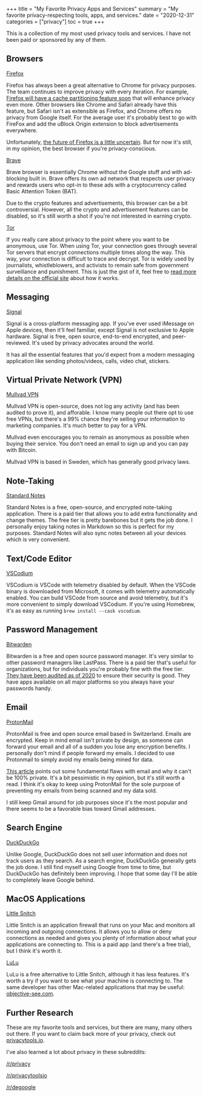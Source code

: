 +++
title = "My Favorite Privacy Apps and Services"
summary = "My favorite privacy-respecting tools, apps, and services."
date = "2020-12-31"
categories = ["privacy"]
toc = true
+++

This is a collection of my most used privacy tools and services. I have not been paid or sponsored by any of them.

## Browsers

[Firefox](https://www.mozilla.org/en-US/firefox/new/)

Firefox has always been a great alternative to Chrome for privacy purposes. The team continues to improve privacy with every iteration. For example, [Firefox will have a cache partitioning feature soon](https://arstechnica.com/gadgets/2020/12/firefox-v85-will-improve-its-cache-partitioning-for-stronger-privacy/) that will enhance privacy even more. Other browsers like Chrome and Safari already have this feature, but Safari isn't as extensible as Firefox, and Chrome offers no privacy from Google itself. For the average user it's probably best to go with FireFox and add the uBlock Origin extension to block advertisements everywhere.

Unfortunately, [the future of Firefox is a little uncertain](https://arstechnica.com/information-technology/2020/08/firefox-maker-mozilla-lays-off-250-workers-says-covid-19-lowered-revenue/). But for now it's still, in my opinion, the best browser if you're privacy-conscious.

[Brave](https://brave.com/)

Brave browser is essentially Chrome without the Google stuff and with ad-blocking built in. Brave offers its own ad network that respects user privacy and rewards users who opt-in to these ads with a cryptocurrency called Basic Attention Token (BAT). 

Due to the crypto features and advertisements, this browser can be a bit controversial. However, all the crypto and advertisement features can be disabled, so it's still worth a shot if you're not interested in earning crypto.

[Tor](https://www.torproject.org/)

If you really care about privacy to the point where you want to be anonymous, use Tor. When using Tor, your connection goes through several Tor servers that encrypt connections multiple times along the way. This way, your connection is difficult to trace and decrypt. Tor is widely used by journalists, whistleblowers, and activists to remain safe from government surveillance and punishment. This is just the gist of it, feel free to [read more details on the official site](https://2019.www.torproject.org/about/overview.html.en) about how it works.

## Messaging

[Signal](https://signal.org/)

Signal is a cross-platform messaging app. If you've ever used iMessage on Apple devices, then it'll feel familiar, except Signal is not exclusive to Apple hardware. Signal is free, open source, end-to-end encrypted, and peer-reviewed. It's used by privacy advocates around the world. 

It has all the essential features that you'd expect from a modern messaging application like sending photos/videos, calls, video chat, stickers.

## Virtual Private Network (VPN)

[Mullvad VPN](https://mullvad.net/en/)

Mullvad VPN is open-source, does not log any activity (and has been audited to prove it), and afforable. I know many people out there opt to use free VPNs, but there's a 99% chance they're selling your information to marketing companies. It's much better to pay for a VPN.

Mullvad even encourages you to remain as anonymous as possible when buying their service. You don't need an email to sign up and you can pay with Bitcoin.

Mullvad VPN is based in Sweden, which has generally good privacy laws.

## Note-Taking

[Standard Notes](https://standardnotes.org/)

Standard Notes is a free, open-source, and encrypted note-taking application. There is a paid tier that allows you to add extra functionality and change themes. The free tier is pretty barebones but it gets the job done. I personally enjoy taking notes in Markdown so this is perfect for my purposes. Standard Notes will also sync notes between all your devices which is very convenient.

## Text/Code Editor

[VSCodium](https://github.com/VSCodium/vscodium)

VSCodium is VSCode with telemetry disabled by default. When the VSCode binary is downloaded from Microsoft, it comes with telemetry automatically enabled. You can build VSCode from source and avoid telemetry, but it's more convenient to simply download VSCodium. If you're using Homebrew, it's as easy as running `brew install --cask vscodium`.

## Password Management

[Bitwarden](https://bitwarden.com/)

Bitwarden is a free and open source password manager. It's very similar to other password managers like LastPass. There is a paid tier that's useful for organizations, but for individuals you're probably fine with the free tier. [They have been audited as of 2020](https://bitwarden.com/blog/post/bitwarden-network-security-assessment-2020/) to ensure their security is good. They have apps available on all major platforms so you always have your passwords handy.

## Email

[ProtonMail](https://protonmail.com/)

ProtonMail is free and open source email based in Switzerland. Emails are encrypted. Keep in mind email isn't private by design, as someone can forward your email and all of a sudden you lose any encryption benefits. I personally don't mind if people forward my emails. I decided to use Protonmail to simply avoid my emails being mined for data.

[This article](https://latacora.micro.blog/2020/02/19/stop-using-encrypted.html) points out some fundamental flaws with email and why it can't be 100% private. It's a bit pessimistic in my opinion, but it's still worth a read. I think it's okay to keep using ProtonMail for the sole purpose of preventing my emails from being scanned and my data sold.

I still keep Gmail around for job purposes since it's the most popular and there seems to be a favorable bias toward Gmail addresses. 

## Search Engine

[DuckDuckGo](https://duckduckgo.com/) 

Unlike Google, DuckDuckGo does not sell user information and does not track users as they search. As a search engine, DuckDuckGo generally gets the job done. I still find myself using Google from time to time, but DuckDuckGo has definitely been improving. I hope that some day I'll be able to completely leave Google behind.

## MacOS Applications

[Little Snitch](https://www.obdev.at/products/littlesnitch/index.html)

Little Snitch is an application firewall that runs on your Mac and monitors all incoming and outgoing connections. It allows you to allow or deny connections as needed and gives you plenty of information about what your applications are connecting to. This is a paid app (and there's a free trial), but I think it's worth it.

[LuLu](https://objective-see.com/products/lulu.html)

LuLu is a free alternative to Little Snitch, although it has less features. It's worth a try if you want to see what your machine is connecting to. The same developer has other Mac-related applications that may be useful: [objective-see.com](https://objective-see.com/index.html).

## Further Research

These are my favorite tools and services, but there are many, many others out there. If you want to claim back more of your privacy, check out [privacytools.io](http://privacytools.io/).

I've also learned a lot about privacy in these subreddits:

[/r/privacy](https://www.reddit.com/r/privacy/)

[/r/privacytoolsio](https://www.reddit.com/r/privacytoolsio/)

[/r/degoogle](https://www.reddit.com/r/degoogle/)